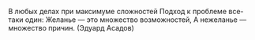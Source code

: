 В любых делах при максимуме сложностей 
Подход к проблеме все-таки один: 
Желанье — это множество возможностей, 
А нежеланье — множество причин. 
(Эдуард Асадов)
